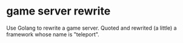 # game server rewrite

Use Golang to rewrite a game server.
Quoted and rewrited (a little) a framework whose name is "teleport".
